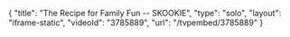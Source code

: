 {
    "title": "The Recipe for Family Fun -- SKOOKIE",
    "type": "solo",
    "layout": "iframe-static",
    "videoId": "3785889",
    "url": "\/tvpembed\/3785889"
}